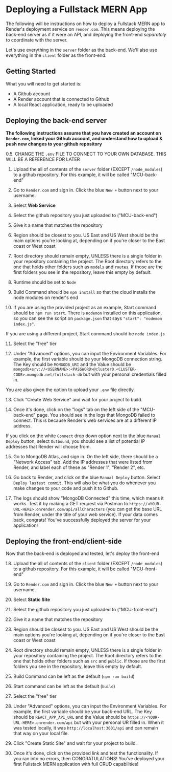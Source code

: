 # Deploying a Fullstack MERN App

The following will be instructions on how to deploy a Fullstack MERN app to Render's deployment service on `render.com`. This means deploying the back-end server as if it were an API, and deploying the front-end _separately_ to coordinate with the server.

Let's use everything in the `server` folder as the back-end. We'll also use everything in the `client` folder as the front-end.

## Getting Started

What you will need to get started is:

- A Github account
- A Render account that is connected to Github
- A local React application, ready to be uploaded

## Deploying the back-end server

**The following instructions assume that you have created an account on `Render.com`, linked your Github account, and understand how to upload & push new changes to your github repository**

0.5. CHANGE THE `.env` FILE TO CONNECT TO YOUR OWN DATABASE. THIS WILL BE A REFERENCE FOR LATER

1. Upload the all of contents of the `server` folder (EXCEPT `/node_modules`) to a github repository. For this example, it will be called "MCU-back-end"

2. Go to `Render.com` and sign in. Click the blue `New +` button next to your username.

3. Select **Web Service**

4. Select the github repository you just uploaded to ("MCU-back-end")

5. Give it a name that matches the repository

6. Region should be closest to you. US East and US West should be the main options you're looking at, depending on if you're closer to the East coast or West coast

7. Root directory should remain empty, UNLESS there is a single folder in your repository containing the project. The Root directory refers to the one that holds other folders such as `models` and `routes`. If those are the first folders you see in the repository, leave this empty by default.

8. Runtime should be set to `Node`

9. Build Command should be `npm install` so that the cloud installs the node modules on render's end

10. If you are using the provided project as an example, Start command should be `npm run start`. There is `nodemon` installed on this application, so you can see the script on `package.json` that says `"start": "nodemon index.js"`.

If you are using a different project, Start command should be `node index.js`

11. Select the "free" tier

12. Under "Advanced" options, you can input the Environment Variables. For example, the first variable should be your MongoDB connection string. The Key should be `MONGODB_URI` and the Value should be `mongodb+srv://<USERNAME>:<PASSWORD>@cluster0.<CLUSTER-CODE>.mongodb.net/fullstack-db` but with your personal credentials filled in.

You are also given the option to upload your `.env` file directly.

13. Click "Create Web Service" and wait for your project to build.

14. Once it's done, click on the "logs" tab on the left side of the "MCU-back-end" page. You should see in the logs that MongoDB failed to connect. This is because Render's web services are at a different IP address.

If you click on the white `Connect` drop down option next to the blue `Manual Deploy` button, select `Outbound`, you should see a list of potential IP addresses that Render will choose from.

15. Go to MongoDB Atlas, and sign in. On the left side, there should be a "Network Access" tab. Add the IP addresses that were listed from Render, and label each of these as "Render 1", "Render 2", etc.

16. Go back to Render, and click on the blue `Manual Deploy` button. Select `Deploy lastest commit`. This will also be what you do whenever you make changes to your code and push it to Github.

17. The logs should show "MongoDB Connected" this time, which means it works. Test it by making a GET request via Postman to `https://<YOUR-URL-HERE>.onrender.com/api/allCharacters` (you can get the base URL from Render, under the title of your web service). If your data comes back, congrats! You've successfully deployed the server for your application!

## Deploying the front-end/client-side

Now that the back-end is deployed and tested, let's deploy the front-end

18. Upload the all of contents of the `client` folder (EXCEPT `/node_modules`) to a github repository. For this example, it will be called "MCU-front-end"

19. Go to `Render.com` and sign in. Click the blue `New +` button next to your username.

20. Select **Static Site**

21. Select the github repository you just uploaded to ("MCU-front-end")

22. Give it a name that matches the repository

23. Region should be closest to you. US East and US West should be the main options you're looking at, depending on if you're closer to the East coast or West coast

24. Root directory should remain empty, UNLESS there is a single folder in your repository containing the project. The Root directory refers to the one that holds other folders such as `src` and `public`. If those are the first folders you see in the repository, leave this empty by default.

25. Build Command can be left as the default (`npm run build`)

26. Start command can be left as the default (`build`)

27. Select the "free" tier

28. Under "Advanced" options, you can input the Environment Variables. For example, the first variable should be your back-end URL. The Key should be `REACT_APP_API_URL` and the Value should be `https://<YOUR-URL-HERE>.onrender.com/api` but with your personal UR filled in. When it was tested locally, it was `http://localhost:3001/api` and can remain that way on your local file.

29. Click "Create Static Site" and wait for your project to build.

30. Once it's done, click on the provided link and test the functionality. If you ran into no errors, then CONGRATULATIONS! You've deployed your first Fullstack MERN application with full CRUD capabilities!
